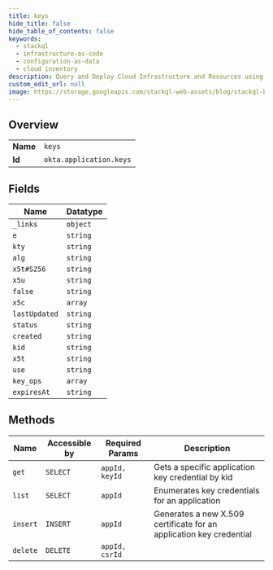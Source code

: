```yaml
---
title: keys
hide_title: false
hide_table_of_contents: false
keywords:
  - stackql
  - infrastructure-as-code
  - configuration-as-data
  - cloud inventory
description: Query and Deploy Cloud Infrastructure and Resources using SQL
custom_edit_url: null
image: https://storage.googleapis.com/stackql-web-assets/blog/stackql-blog-post-featured-image.png
---
```

  
    

## Overview
<table><tbody>
<tr><td><b>Name</b></td><td><code>keys</code></td></tr>
<tr><td><b>Id</b></td><td><code>okta.application.keys</code></td></tr>
</tbody></table>

## Fields
| Name | Datatype |
| ---- | -------- |
| `_links` | `object` |
| `e` | `string` |
| `kty` | `string` |
| `alg` | `string` |
| `x5t#S256` | `string` |
| `x5u` | `string` |
| `false` | `string` |
| `x5c` | `array` |
| `lastUpdated` | `string` |
| `status` | `string` |
| `created` | `string` |
| `kid` | `string` |
| `x5t` | `string` |
| `use` | `string` |
| `key_ops` | `array` |
| `expiresAt` | `string` |
## Methods
| Name | Accessible by | Required Params | Description |
| ---- | ------------- | --------------- | ----------- |
| `get` | `SELECT` | `appId, keyId` | Gets a specific application key credential by kid |
| `list` | `SELECT` | `appId` | Enumerates key credentials for an application |
| `insert` | `INSERT` | `appId` | Generates a new X.509 certificate for an application key credential |
| `delete` | `DELETE` | `appId, csrId` |  |
